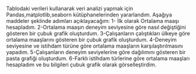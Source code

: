 Tablodaki verileri kullanarak veri analizi yapmak için Pandas,matplotlib,seaborn kütüphanelerinden yararlandım.
Aşağıya maddeler şeklinde adımları açıklayacağım:
1- İlk olarak Ortalama maaşı hesapladım.
2-Ortalama maaşın deneyim seviyesine göre nasıl değiştiğini gösteren bir çubuk grafik oluşturdum.
3-Çalışanların çalıştıkları ülkeye göre ortalama maaşlarını gösteren bir çubuk grafik oluşturdum.
4-Deneyim seviyesine ve istihdam türüne göre ortalama maaşların karşılaştırılmasını yapadım.
5-Çalışanların deneyim seviyelerine göre dağılımını gösteren bir pasta grafiği oluşturdum.
6-Farklı istihdam türlerine göre ortalama maaşları hesapladım ve bu bilgileri çubuk grafik olarak görselleştirdim.
